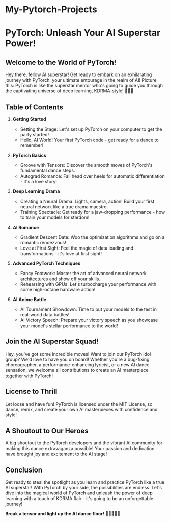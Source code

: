 # My-Pytorch-Projects
# PyTorch: Unleash Your AI Superstar Power!

## Welcome to the World of PyTorch!

Hey there, fellow AI superstar! Get ready to embark on an exhilarating journey with PyTorch, your ultimate entourage in the realm of AI! Picture this: PyTorch is like the superstar mentor who's going to guide you through the captivating universe of deep learning, KDRMA-style! 🎤🌟🤖

## Table of Contents

1. **Getting Started**
   - Setting the Stage: Let's set up PyTorch on your computer to get the party started!
   - Hello, AI World! Your first PyTorch code - get ready for a dance to remember!

2. **PyTorch Basics**
   - Groove with Tensors: Discover the smooth moves of PyTorch's fundamental dance steps.
   - Autograd Romance: Fall head over heels for automatic differentiation - it's a love story!

3. **Deep Learning Drama**
   - Creating a Neural Drama: Lights, camera, action! Build your first neural network like a true drama maestro.
   - Training Spectacle: Get ready for a jaw-dropping performance - how to train your models for stardom!

4. **AI Romance**
   - Gradient Descent Date: Woo the optimization algorithms and go on a romantic rendezvous!
   - Love at First Sight: Feel the magic of data loading and transformations - it's love at first sight!

5. **Advanced PyTorch Techniques**
   - Fancy Footwork: Master the art of advanced neural network architectures and show off your skills.
   - Rehearsing with GPUs: Let's turbocharge your performance with some high-octane hardware action!

6. **AI Anime Battle**
   - AI Tournament Showdown: Time to put your models to the test in real-world data battles!
   - AI Victory Speech: Prepare your victory speech as you showcase your model's stellar performance to the world!

## Join the AI Superstar Squad!

Hey, you've got some incredible moves! Want to join our PyTorch idol group? We'd love to have you on board! Whether you're a bug-fixing choreographer, a performance-enhancing lyricist, or a new AI dance sensation, we welcome all contributions to create an AI masterpiece together with PyTorch!

## License to Thrill

Let loose and have fun! PyTorch is licensed under the MIT License, so dance, remix, and create your own AI masterpieces with confidence and style!

## A Shoutout to Our Heroes

A big shoutout to the PyTorch developers and the vibrant AI community for making this dance extravaganza possible! Your passion and dedication have brought joy and excitement to the AI stage!

## Conclusion

Get ready to steal the spotlight as you learn and practice PyTorch like a true AI superstar! With PyTorch by your side, the possibilities are endless. Let's dive into the magical world of PyTorch and unleash the power of deep learning with a touch of KDRMA flair - it's going to be an unforgettable journey!

**Break a tensor and light up the AI dance floor!** 🕺💡🤖🚀🌟
